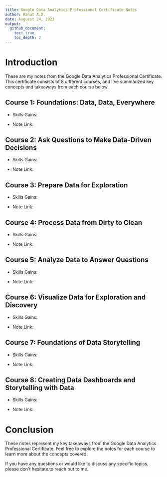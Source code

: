 ```yaml
---
title: Google Data Analytics Professional Certificate Notes
author: Rahat A.D.
date: Auguest 24, 2023
output:
  github_document:
    toc: true
    toc_depth: 2
---
```


# Introduction

These are my notes from the Google Data Analytics Professional Certificate. This certificate consists of 8 different courses, and I've summarized key concepts and takeaways from each course below.


## Course 1: Foundations: Data, Data, Everywhere

- Skills Gains: 

- Note Link:


## Course 2: Ask Questions to Make Data-Driven Decisions

- Skills Gains: 

- Note Link:


## Course 3: Prepare Data for Exploration

- Skills Gains: 

- Note Link:


## Course 4: Process Data from Dirty to Clean

- Skills Gains: 

- Note Link:


## Course 5: Analyze Data to Answer Questions

- Skills Gains: 

- Note Link:


## Course 6: Visualize Data for Exploration and Discovery

- Skills Gains: 

- Note Link:


## Course 7: Foundations of Data Storytelling

- Skills Gains: 

- Note Link:


## Course 8: Creating Data Dashboards and Storytelling with Data

- Skills Gains: 

- Note Link:

# Conclusion

These notes represent my key takeaways from the Google Data Analytics Professional Certificate. Feel free to explore the notes for each course to learn more about the concepts covered.

If you have any questions or would like to discuss any specific topics, please don't hesitate to reach out to me.

